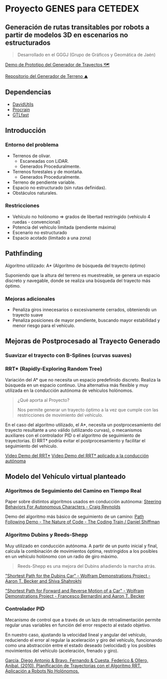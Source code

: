 # Proyecto GENES para CETEDEX

## Generación de rutas transitables por robots a partir de modelos 3D en escenarios no estructurados

> Desarrollado en el GGGJ (Grupo de Gráficos y Geomática de Jaén)

[Demo de Prototipo del Generador de Trayectos 🗺](https://github.com/FreyzerFault/Proyecto-Campo/releases/tag/Release)

[Repositorio del Generador de Terreno ⛰](https://github.com/FreyzerFault/Procedural-Terrain)

## Dependencias

- [DavidUtils](https://github.com/FreyzerFault/David-Unity-Utils)
- [Procrain](https://github.com/FreyzerFault/Procrain)
- [GTLfast](https://github.com/Unity-Technologies/com.unity.cloud.gltfast/tree/release/6.4.0)

## Introducción

### Entorno del problema

- Terrenos de olivar.
  - Escaneadas con LiDAR.
  - Generados Proceduralmente.
- Terrenos forestales y de montaña.
  - Generados Proceduralmente.
- Terreno de pendiente variable.
- Espacio no estructurado (sin rutas definidas).
- Obstáculos naturales.

### Restricciones

- Vehículo no holónomo => grados de libertad restringido (vehículo 4 ruedas - convencional)
- Potencia del vehículo limitada (pendiente máxima)
- Escenario no estructurado
- Espacio acotado (limitado a una zona)

## Pathfinding

Algoritmo utilizado:
A\* (Algoritmo de búsqueda del trayecto óptimo)

Suponiendo que la altura del terreno es muestreable, se genera un espacio discreto y navegable, donde se realiza una búsqueda del trayecto más óptimo.

### Mejoras adicionales

- Penaliza giros innecesarios o excesivamente cerrados, obteniendo un trayecto suave
- Penaliza posiciones de mayor pendiente, buscando mayor estabilidad y menor riesgo para el vehículo.

## Mejoras de Postprocesado al Trayecto Generado

### Suavizar el trayecto con B-Splines (curvas suaves)

### RRT\* (Rapidly-Exploring Random Tree)

Variación del A\* que no necesita un espacio predefinido discreto.
Realiza la búsqueda en un espacio continuo. Una alternativa más flexible y muy utilizada en la conducción autónoma de vehículos holónomos.

> ¿Qué aporta al Proyecto?
>
> Nos permite generar un trayecto óptimo a la vez que cumple con las restricciones de movimiento del vehículo.

En el caso del algoritmo utilizado, el A*, necesita un postprocesamiento del trayecto resultante a uno válido (utilizando curvas), o mecanismos auxiliares con el controlador PID o el algoritmo de seguimiento de trayectorias.
El RRT* podría evitar el postprocesamiento y facilitar el seguimiento del vehículo.

[Video Demo del RRT\*](https://www.youtube.com/watch?v=1WZEQtg8ZZ4&t=62s)
[Video Demo del RRT\* aplicado a la conducción autónoma](https://www.youtube.com/watch?v=6Pngam882hM)

## Modelo del Vehículo virtual planteado

### Algoritmos de Seguimiento del Camino en Tiempo Real

Paper sobre distintos algoritmos usados en conducción autónoma:
[Steering Behaviors For Autonomous Characters - Craig Reynolds](https://www.red3d.com/cwr/steer/)

Demo del algoritmo más básico de seguimiento de un camino:
[Path Following Demo - The Nature of Code - The Coding Train / Daniel Shiffman](https://editor.p5js.org/codingtrain/sketches/dqM054vBV)

### Algoritmo Dubins y Reeds-Shepp

Muy utilizado en conducción autónoma.
A partir de un punto inicial y final, calcula la combinación de movimientos óptima, restringidos a los posibles en un vehículo holónomo con un radio de giro máximo.

> Reeds-Shepp es una mejora del Dubins añadiendo la marcha atrás.

["Shortest Path for the Dubins Car" - Wolfram Demonstrations Project - Aaron T. Becker and Shiva Shahrokhi](https://demonstrations.wolfram.com/ShortestPathForTheDubinsCar/)

["Shortest Path for Forward and Reverse Motion of a Car" - Wolfram Demonstrations Project - Francesco Bernardini and Aaron T. Becker](https://demonstrations.wolfram.com/ShortestPathForForwardAndReverseMotionOfACar/)

### Controlador PID

Mecanismo de control que a través de un lazo de retroalimentación permite regular unas variables en función del error respecto al estado objetivo.

En nuestro caso, ajustando la velocidad lineal y angular del vehículo, reduciendo el error al regular la aceleración y giro del vehículo, funcionando como una abstracción entre el estado deseado (velocidad) y los posibles movimientos del vehículo (aceleración, frenado y giro).

[García, Diego Antonio & Bravo, Fernando & Cuesta, Federico & Ollero, Anibal. (2010). Planificación de Trayectorias con el Algoritmo RRT. Aplicación a Robots No Holónomos.](https://www.researchgate.net/publication/28141977_Planificacion_de_Trayectorias_con_el_Algoritmo_RRT_Aplicacion_a_Robots_No_Holonomos)

